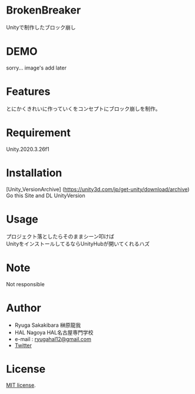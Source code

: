 # BrokenBreaker

Unityで制作したブロック崩し
 
# DEMO

sorry... image's add later
 
# Features

とにかくきれいに作っていくをコンセプトにブロック崩しを制作。
 
# Requirement
 
 Unity.2020.3.26f1
 
# Installation
 
[Unity_VersionArchive] (https://unity3d.com/jp/get-unity/download/archive)  
Go this Site and DL UnityVersion

# Usage
 
 プロジェクト落としたらそのままシーン叩けば  
 UnityをインストールしてるならUnityHubが開いてくれるハズ
 
# Note

 Not responsible

 
# Author
 
* Ryuga Sakakibara 榊原龍我
* HAL Nagoya HAL名古屋専門学校
* e-mail : ryugahal12@gmail.com
* [Twitter](https://twitter.com/Manju_HALnagoya)
 
# License
[MIT license](https://en.wikipedia.org/wiki/MIT_License).
 

